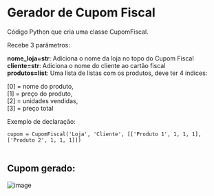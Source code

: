 # Gerador de Cupom Fiscal

Código Python que cria uma classe CupomFiscal.

Recebe 3 parâmetros:

**nome_loja=str**: Adiciona o nome da loja no topo do Cupom Fiscal <br>
**cliente=str**: Adiciona o nome do cliente ao cartão fiscal <br>
**produtos=list**: Uma lista de listas com os produtos, deve ter 4 índices: <br>

[0] = nome do produto, <br>
[1] = preço do produto, <br>
[2] = unidades vendidas, <br>
[3] = preço total <br>

Exemplo de declaração:  <br>

`cupom = CupomFiscal('Loja', 'Cliente', [['Produto 1', 1, 1, 1], ['Produto 2', 1, 1, 1]])` <br><br>

## Cupom gerado:

![image](https://github.com/joao-pedro-souza/Gerador-de-Cupom-Fiscal/assets/56794682/ef10b7bb-b611-4bf4-9b6d-8319ecb3bfe6)
